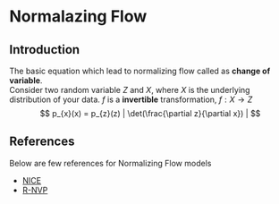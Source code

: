 # Normalazing Flow
## Introduction
The basic equation which lead to normalizing flow called as **change of variable**.  
Consider two random variable $Z$ and $X$, where $X$ is the underlying distribution of your data. 
$f$ is a **invertible** transformation, $f : X \rightarrow Z$
$$
p_{x}(x) = p_{z}(z) | \det(\frac{\partial z}{\partial x}) |
$$

## References
Below are few references for Normalizing Flow models
* [NICE](https://arxiv.org/pdf/1410.8516.pdf)
* [R-NVP](https://arxiv.org/pdf/1605.08803.pdf)